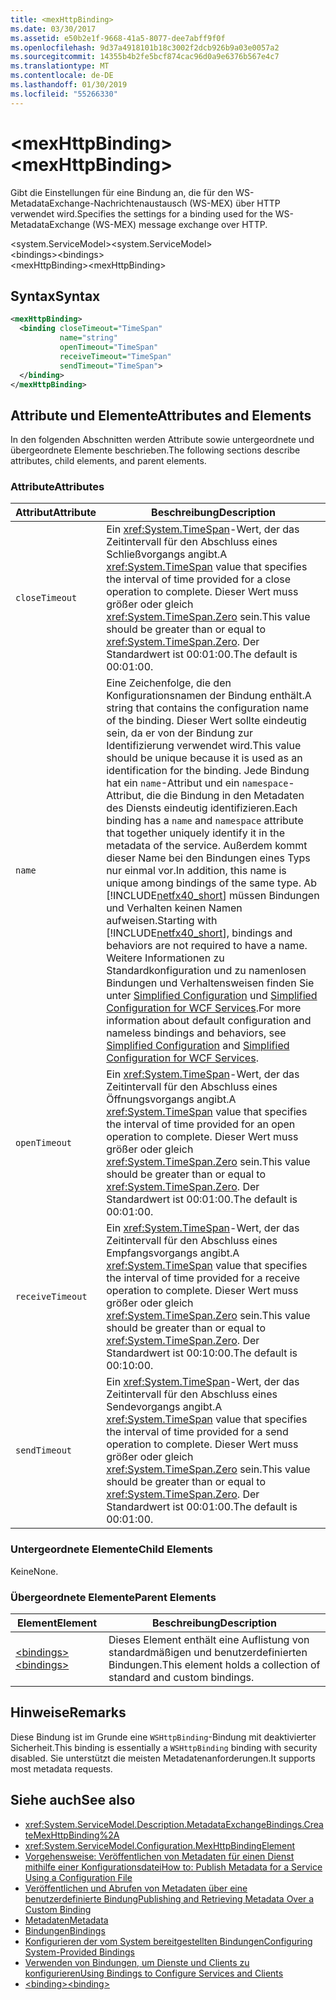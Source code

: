 ```yaml
---
title: <mexHttpBinding>
ms.date: 03/30/2017
ms.assetid: e50b2e1f-9668-41a5-8077-dee7abff9f0f
ms.openlocfilehash: 9d37a4918101b18c3002f2dcb926b9a03e0057a2
ms.sourcegitcommit: 14355b4b2fe5bcf874cac96d0a9e6376b567e4c7
ms.translationtype: MT
ms.contentlocale: de-DE
ms.lasthandoff: 01/30/2019
ms.locfileid: "55266330"
---
```

# <a name="mexhttpbinding"></a><span data-ttu-id="3ed1b-101">\<mexHttpBinding></span><span class="sxs-lookup"><span data-stu-id="3ed1b-101">\<mexHttpBinding></span></span>
<span data-ttu-id="3ed1b-102">Gibt die Einstellungen für eine Bindung an, die für den WS-MetadataExchange-Nachrichtenaustausch (WS-MEX) über HTTP verwendet wird.</span><span class="sxs-lookup"><span data-stu-id="3ed1b-102">Specifies the settings for a binding used for the WS-MetadataExchange (WS-MEX) message exchange over HTTP.</span></span>  
  
 <span data-ttu-id="3ed1b-103">\<system.ServiceModel></span><span class="sxs-lookup"><span data-stu-id="3ed1b-103">\<system.ServiceModel></span></span>  
<span data-ttu-id="3ed1b-104">\<bindings></span><span class="sxs-lookup"><span data-stu-id="3ed1b-104">\<bindings></span></span>  
<span data-ttu-id="3ed1b-105">\<mexHttpBinding></span><span class="sxs-lookup"><span data-stu-id="3ed1b-105">\<mexHttpBinding></span></span>  
  
## <a name="syntax"></a><span data-ttu-id="3ed1b-106">Syntax</span><span class="sxs-lookup"><span data-stu-id="3ed1b-106">Syntax</span></span>  
  
```xml  
<mexHttpBinding>
  <binding closeTimeout="TimeSpan"
           name="string"
           openTimeout="TimeSpan"
           receiveTimeout="TimeSpan"
           sendTimeout="TimeSpan">
  </binding>
</mexHttpBinding>
```  
  
## <a name="attributes-and-elements"></a><span data-ttu-id="3ed1b-107">Attribute und Elemente</span><span class="sxs-lookup"><span data-stu-id="3ed1b-107">Attributes and Elements</span></span>  
 <span data-ttu-id="3ed1b-108">In den folgenden Abschnitten werden Attribute sowie untergeordnete und übergeordnete Elemente beschrieben.</span><span class="sxs-lookup"><span data-stu-id="3ed1b-108">The following sections describe attributes, child elements, and parent elements.</span></span>  
  
### <a name="attributes"></a><span data-ttu-id="3ed1b-109">Attribute</span><span class="sxs-lookup"><span data-stu-id="3ed1b-109">Attributes</span></span>  
  
|<span data-ttu-id="3ed1b-110">Attribut</span><span class="sxs-lookup"><span data-stu-id="3ed1b-110">Attribute</span></span>|<span data-ttu-id="3ed1b-111">Beschreibung</span><span class="sxs-lookup"><span data-stu-id="3ed1b-111">Description</span></span>|  
|---------------|-----------------|  
|`closeTimeout`|<span data-ttu-id="3ed1b-112">Ein <xref:System.TimeSpan>-Wert, der das Zeitintervall für den Abschluss eines Schließvorgangs angibt.</span><span class="sxs-lookup"><span data-stu-id="3ed1b-112">A <xref:System.TimeSpan> value that specifies the interval of time provided for a close operation to complete.</span></span> <span data-ttu-id="3ed1b-113">Dieser Wert muss größer oder gleich <xref:System.TimeSpan.Zero> sein.</span><span class="sxs-lookup"><span data-stu-id="3ed1b-113">This value should be greater than or equal to <xref:System.TimeSpan.Zero>.</span></span> <span data-ttu-id="3ed1b-114">Der Standardwert ist 00:01:00.</span><span class="sxs-lookup"><span data-stu-id="3ed1b-114">The default is 00:01:00.</span></span>|  
|`name`|<span data-ttu-id="3ed1b-115">Eine Zeichenfolge, die den Konfigurationsnamen der Bindung enthält.</span><span class="sxs-lookup"><span data-stu-id="3ed1b-115">A string that contains the configuration name of the binding.</span></span> <span data-ttu-id="3ed1b-116">Dieser Wert sollte eindeutig sein, da er von der Bindung zur Identifizierung verwendet wird.</span><span class="sxs-lookup"><span data-stu-id="3ed1b-116">This value should be unique because it is used as an identification for the binding.</span></span> <span data-ttu-id="3ed1b-117">Jede Bindung hat ein `name`-Attribut und ein `namespace`-Attribut, die die Bindung in den Metadaten des Diensts eindeutig identifizieren.</span><span class="sxs-lookup"><span data-stu-id="3ed1b-117">Each binding has a `name` and `namespace` attribute that together uniquely identify it in the metadata of the service.</span></span> <span data-ttu-id="3ed1b-118">Außerdem kommt dieser Name bei den Bindungen eines Typs nur einmal vor.</span><span class="sxs-lookup"><span data-stu-id="3ed1b-118">In addition, this name is unique among bindings of the same type.</span></span> <span data-ttu-id="3ed1b-119">Ab [!INCLUDE[netfx40_short](../../../../../includes/netfx40-short-md.md)] müssen Bindungen und Verhalten keinen Namen aufweisen.</span><span class="sxs-lookup"><span data-stu-id="3ed1b-119">Starting with [!INCLUDE[netfx40_short](../../../../../includes/netfx40-short-md.md)], bindings and behaviors are not required to have a name.</span></span> <span data-ttu-id="3ed1b-120">Weitere Informationen zu Standardkonfiguration und zu namenlosen Bindungen und Verhaltensweisen finden Sie unter [Simplified Configuration](../../../../../docs/framework/wcf/simplified-configuration.md) und [Simplified Configuration for WCF Services](../../../../../docs/framework/wcf/samples/simplified-configuration-for-wcf-services.md).</span><span class="sxs-lookup"><span data-stu-id="3ed1b-120">For more information about default configuration and nameless bindings and behaviors, see [Simplified Configuration](../../../../../docs/framework/wcf/simplified-configuration.md) and [Simplified Configuration for WCF Services](../../../../../docs/framework/wcf/samples/simplified-configuration-for-wcf-services.md).</span></span>|  
|`openTimeout`|<span data-ttu-id="3ed1b-121">Ein <xref:System.TimeSpan>-Wert, der das Zeitintervall für den Abschluss eines Öffnungsvorgangs angibt.</span><span class="sxs-lookup"><span data-stu-id="3ed1b-121">A <xref:System.TimeSpan> value that specifies the interval of time provided for an open operation to complete.</span></span> <span data-ttu-id="3ed1b-122">Dieser Wert muss größer oder gleich <xref:System.TimeSpan.Zero> sein.</span><span class="sxs-lookup"><span data-stu-id="3ed1b-122">This value should be greater than or equal to <xref:System.TimeSpan.Zero>.</span></span> <span data-ttu-id="3ed1b-123">Der Standardwert ist 00:01:00.</span><span class="sxs-lookup"><span data-stu-id="3ed1b-123">The default is 00:01:00.</span></span>|  
|`receiveTimeout`|<span data-ttu-id="3ed1b-124">Ein <xref:System.TimeSpan>-Wert, der das Zeitintervall für den Abschluss eines Empfangsvorgangs angibt.</span><span class="sxs-lookup"><span data-stu-id="3ed1b-124">A <xref:System.TimeSpan> value that specifies the interval of time provided for a receive operation to complete.</span></span> <span data-ttu-id="3ed1b-125">Dieser Wert muss größer oder gleich <xref:System.TimeSpan.Zero> sein.</span><span class="sxs-lookup"><span data-stu-id="3ed1b-125">This value should be greater than or equal to <xref:System.TimeSpan.Zero>.</span></span> <span data-ttu-id="3ed1b-126">Der Standardwert ist 00:10:00.</span><span class="sxs-lookup"><span data-stu-id="3ed1b-126">The default is 00:10:00.</span></span>|  
|`sendTimeout`|<span data-ttu-id="3ed1b-127">Ein <xref:System.TimeSpan>-Wert, der das Zeitintervall für den Abschluss eines Sendevorgangs angibt.</span><span class="sxs-lookup"><span data-stu-id="3ed1b-127">A <xref:System.TimeSpan> value that specifies the interval of time provided for a send operation to complete.</span></span> <span data-ttu-id="3ed1b-128">Dieser Wert muss größer oder gleich <xref:System.TimeSpan.Zero> sein.</span><span class="sxs-lookup"><span data-stu-id="3ed1b-128">This value should be greater than or equal to <xref:System.TimeSpan.Zero>.</span></span> <span data-ttu-id="3ed1b-129">Der Standardwert ist 00:01:00.</span><span class="sxs-lookup"><span data-stu-id="3ed1b-129">The default is 00:01:00.</span></span>|  
  
### <a name="child-elements"></a><span data-ttu-id="3ed1b-130">Untergeordnete Elemente</span><span class="sxs-lookup"><span data-stu-id="3ed1b-130">Child Elements</span></span>  
 <span data-ttu-id="3ed1b-131">Keine</span><span class="sxs-lookup"><span data-stu-id="3ed1b-131">None.</span></span>  
  
### <a name="parent-elements"></a><span data-ttu-id="3ed1b-132">Übergeordnete Elemente</span><span class="sxs-lookup"><span data-stu-id="3ed1b-132">Parent Elements</span></span>  
  
|<span data-ttu-id="3ed1b-133">Element</span><span class="sxs-lookup"><span data-stu-id="3ed1b-133">Element</span></span>|<span data-ttu-id="3ed1b-134">Beschreibung</span><span class="sxs-lookup"><span data-stu-id="3ed1b-134">Description</span></span>|  
|-------------|-----------------|  
|[<span data-ttu-id="3ed1b-135">\<bindings></span><span class="sxs-lookup"><span data-stu-id="3ed1b-135">\<bindings></span></span>](../../../../../docs/framework/configure-apps/file-schema/wcf/bindings.md)|<span data-ttu-id="3ed1b-136">Dieses Element enthält eine Auflistung von standardmäßigen und benutzerdefinierten Bindungen.</span><span class="sxs-lookup"><span data-stu-id="3ed1b-136">This element holds a collection of standard and custom bindings.</span></span>|  
  
## <a name="remarks"></a><span data-ttu-id="3ed1b-137">Hinweise</span><span class="sxs-lookup"><span data-stu-id="3ed1b-137">Remarks</span></span>  
 <span data-ttu-id="3ed1b-138">Diese Bindung ist im Grunde eine `WSHttpBinding`-Bindung mit deaktivierter Sicherheit.</span><span class="sxs-lookup"><span data-stu-id="3ed1b-138">This binding is essentially a `WSHttpBinding` binding with security disabled.</span></span> <span data-ttu-id="3ed1b-139">Sie unterstützt die meisten Metadatenanforderungen.</span><span class="sxs-lookup"><span data-stu-id="3ed1b-139">It supports most metadata requests.</span></span>  
  
## <a name="see-also"></a><span data-ttu-id="3ed1b-140">Siehe auch</span><span class="sxs-lookup"><span data-stu-id="3ed1b-140">See also</span></span>
- <xref:System.ServiceModel.Description.MetadataExchangeBindings.CreateMexHttpBinding%2A>
- <xref:System.ServiceModel.Configuration.MexHttpBindingElement>
- [<span data-ttu-id="3ed1b-141">Vorgehensweise: Veröffentlichen von Metadaten für einen Dienst mithilfe einer Konfigurationsdatei</span><span class="sxs-lookup"><span data-stu-id="3ed1b-141">How to: Publish Metadata for a Service Using a Configuration File</span></span>](../../../../../docs/framework/wcf/feature-details/how-to-publish-metadata-for-a-service-using-a-configuration-file.md)
- [<span data-ttu-id="3ed1b-142">Veröffentlichen und Abrufen von Metadaten über eine benutzerdefinierte Bindung</span><span class="sxs-lookup"><span data-stu-id="3ed1b-142">Publishing and Retrieving Metadata Over a Custom Binding</span></span>](../../../../../docs/framework/wcf/extending/publishing-and-retrieving-metadata-over-a-custom-binding.md)
- [<span data-ttu-id="3ed1b-143">Metadaten</span><span class="sxs-lookup"><span data-stu-id="3ed1b-143">Metadata</span></span>](../../../../../docs/framework/wcf/feature-details/metadata.md)
- [<span data-ttu-id="3ed1b-144">Bindungen</span><span class="sxs-lookup"><span data-stu-id="3ed1b-144">Bindings</span></span>](../../../../../docs/framework/wcf/bindings.md)
- [<span data-ttu-id="3ed1b-145">Konfigurieren der vom System bereitgestellten Bindungen</span><span class="sxs-lookup"><span data-stu-id="3ed1b-145">Configuring System-Provided Bindings</span></span>](../../../../../docs/framework/wcf/feature-details/configuring-system-provided-bindings.md)
- [<span data-ttu-id="3ed1b-146">Verwenden von Bindungen, um Dienste und Clients zu konfigurieren</span><span class="sxs-lookup"><span data-stu-id="3ed1b-146">Using Bindings to Configure Services and Clients</span></span>](../../../../../docs/framework/wcf/using-bindings-to-configure-services-and-clients.md)
- [<span data-ttu-id="3ed1b-147">\<binding></span><span class="sxs-lookup"><span data-stu-id="3ed1b-147">\<binding></span></span>](../../../../../docs/framework/misc/binding.md)
